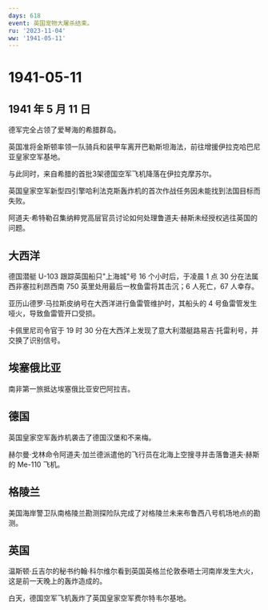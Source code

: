 ```yaml
---
days: 618
event: 英国宠物大屠杀结束。
ru: '2023-11-04'
ww: '1941-05-11'
---
```


# 1941-05-11

## 1941 年 5 月 11 日

德军完全占领了爱琴海的希腊群岛。

英国准将金斯顿率领一队骑兵和装甲车离开巴勒斯坦海法，前往增援伊拉克哈巴尼亚皇家空军基地。

与此同时，来自希腊的首批3架德国空军飞机降落在伊拉克摩苏尔。

英国皇家空军新型四引擎哈利法克斯轰炸机的首次作战任务因未能找到法国目标而失败。

阿道夫·希特勒召集纳粹党高层官员讨论如何处理鲁道夫·赫斯未经授权逃往英国的问题。

## 大西洋

德国潜艇 U-103 跟踪英国船只"上海城"号 16 个小时后，于凌晨 1 点 30
分在法属西非塞拉利昂西南 750 英里处用最后一枚鱼雷将其击沉；6 人死亡，67
人幸存。

亚历山德罗·马拉斯皮纳号在大西洋进行鱼雷管维护时，其船头的 4
号鱼雷管发生哑火，导致鱼雷管开口受损。

卡佩里尼司令官于 19 时 30
分在大西洋上发现了意大利潜艇路易吉·托雷利号，并交换了识别信号。

## 埃塞俄比亚

南非第一旅抵达埃塞俄比亚安巴阿拉吉。

## 德国

英国皇家空军轰炸机袭击了德国汉堡和不来梅。

赫尔曼·戈林命令阿道夫·加兰德派遣他的飞行员在北海上空搜寻并击落鲁道夫·赫斯的
Me-110 飞机。

## 格陵兰

美国海岸警卫队南格陵兰勘测探险队完成了对格陵兰未来布鲁西八号机场地点的勘测。

## 英国

温斯顿·丘吉尔的秘书约翰·科尔维尔看到英国英格兰伦敦泰晤士河南岸发生大火，这是前一天晚上的轰炸造成的。

白天，德国空军飞机轰炸了英国皇家空军费尔特韦尔基地。